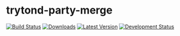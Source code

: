 trytond-party-merge
===================

[![Build Status](https://travis-ci.org/openlabs/trytond-party-merge.svg?branch=develop)](https://travis-ci.org/openlabs/trytond-party-merge)
[![Downloads](https://pypip.in/download/openlabs_party_merge/badge.svg)](https://pypi.python.org/pypi/openlabs_party_merge/)
[![Latest Version](https://pypip.in/version/openlabs_party_merge/badge.svg)](https://pypi.python.org/pypi/openlabs_party_merge/)
[![Development Status](https://pypip.in/status/openlabs_party_merge/badge.svg)](https://pypi.python.org/pypi/openlabs_party_merge/)